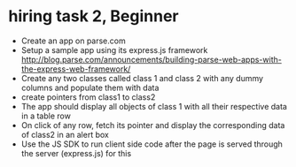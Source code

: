 # hiring task 2, Beginner

* Create an app on parse.com
* Setup a sample app using its express.js framework http://blog.parse.com/announcements/building-parse-web-apps-with-the-express-web-framework/
* Create any two classes called class 1 and class 2 with any dummy columns and populate them with data
* create pointers from class1 to class2
* The app should display all objects of class 1 with all their respective data in a table row
* On click of any row, fetch its pointer and display the corresponding data of class2 in an alert box
* Use the JS SDK to run client side code after the page is served through the server (express.js) for this
